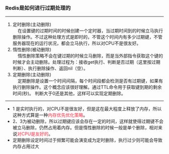 ### Redis是如何进行过期处理的

---
1. 定时删除(主动删除)<br>&nbsp;&nbsp;&nbsp;&nbsp;在设置键的过期时间的时候创建一个定时器，当过期时间到的时候立马执行删除操作。不过这种处理方式是即时的，不管这个时间内有多少过期键，不管服务器现在的运行状况，都会立马执行，所以对CPU不是很友好。
2. 惰性删除(被动删除)<br>&nbsp;&nbsp;&nbsp;&nbsp;惰性删除策略不会在键过期的时候立马删除，而是当外部指令获取这个键的时候才会主动删除。处理过程为：接收get执行、判断是否过期（这里按过期判断）、执行删除操作、返回nil（空）。
3. 定期删除(主动删除)<br>&nbsp;&nbsp;&nbsp;&nbsp;定期删除是设置一个时间间隔，每个时间段都会检测是否有过期键，如果有执行删除操作。这个概念应该很好理解。通过TTL命令用于获取键到期的剩余时间(秒)。 判断大于0还是其他，这样可以实现定期删除。

---
- 1 是实时执行的，对CPU不是很友好，但是这在最大程度上释放了内存，所以这种方式算是一种<font color = #FF2941>内存优先优化策略</font>。
- 2、3为被动删除，所以过期键应该会存在一定的时间，这样就使得过期键不会被立马删除，仍然占用着内存。但是惰性删除的时候一般是单个删除，相对来说<font color = #FF2941>对CPU是友好的</font>。 
- 定期删除设定时间过于频繁可能会演变成为定时删除，执行过少则可能会导致内存占用过大
